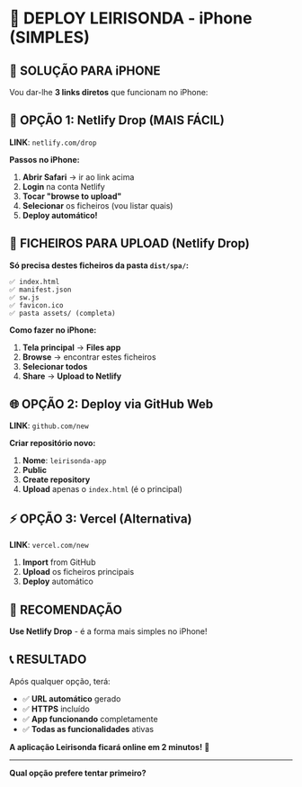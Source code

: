 # 📱 DEPLOY LEIRISONDA - iPhone (SIMPLES)

## 🎯 SOLUÇÃO PARA iPHONE

Vou dar-lhe **3 links diretos** que funcionam no iPhone:

## 🚀 OPÇÃO 1: Netlify Drop (MAIS FÁCIL)

**LINK**: `netlify.com/drop`

**Passos no iPhone:**

1. **Abrir Safari** → ir ao link acima
2. **Login** na conta Netlify
3. **Tocar "browse to upload"**
4. **Selecionar** os ficheiros (vou listar quais)
5. **Deploy automático!**

## 📁 FICHEIROS PARA UPLOAD (Netlify Drop)

**Só precisa destes ficheiros da pasta `dist/spa/`:**

```
✅ index.html
✅ manifest.json
✅ sw.js
✅ favicon.ico
✅ pasta assets/ (completa)
```

**Como fazer no iPhone:**

1. **Tela principal** → **Files app**
2. **Browse** → encontrar estes ficheiros
3. **Selecionar todos**
4. **Share** → **Upload to Netlify**

## 🌐 OPÇÃO 2: Deploy via GitHub Web

**LINK**: `github.com/new`

**Criar repositório novo:**

1. **Nome**: `leirisonda-app`
2. **Public**
3. **Create repository**
4. **Upload** apenas o `index.html` (é o principal)

## ⚡ OPÇÃO 3: Vercel (Alternativa)

**LINK**: `vercel.com/new`

1. **Import** from GitHub
2. **Upload** os ficheiros principais
3. **Deploy** automático

## 🎯 RECOMENDAÇÃO

**Use Netlify Drop** - é a forma mais simples no iPhone!

## 📞 RESULTADO

Após qualquer opção, terá:

- ✅ **URL automático** gerado
- ✅ **HTTPS** incluído
- ✅ **App funcionando** completamente
- ✅ **Todas as funcionalidades** ativas

**A aplicação Leirisonda ficará online em 2 minutos!** 🎉

---

**Qual opção prefere tentar primeiro?**
